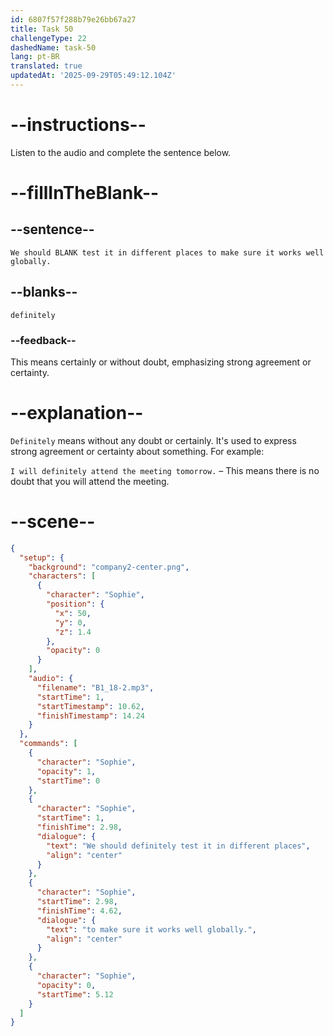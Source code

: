 ```yaml
---
id: 6807f57f288b79e26bb67a27
title: Task 50
challengeType: 22
dashedName: task-50
lang: pt-BR
translated: true
updatedAt: '2025-09-29T05:49:12.104Z'
---
```


<!-- (Audio) Sophie: We should definitely test it in different places to make sure it works well globally. -->

# --instructions--

Listen to the audio and complete the sentence below.

# --fillInTheBlank--

## --sentence--

`We should BLANK test it in different places to make sure it works well globally.`

## --blanks--

`definitely`

### --feedback--

This means certainly or without doubt, emphasizing strong agreement or certainty.

# --explanation--

`Definitely` means without any doubt or certainly. It's used to express strong agreement or certainty about something. For example:

`I will definitely attend the meeting tomorrow.` – This means there is no doubt that you will attend the meeting.

# --scene--

```json
{
  "setup": {
    "background": "company2-center.png",
    "characters": [
      {
        "character": "Sophie",
        "position": {
          "x": 50,
          "y": 0,
          "z": 1.4
        },
        "opacity": 0
      }
    ],
    "audio": {
      "filename": "B1_18-2.mp3",
      "startTime": 1,
      "startTimestamp": 10.62,
      "finishTimestamp": 14.24
    }
  },
  "commands": [
    {
      "character": "Sophie",
      "opacity": 1,
      "startTime": 0
    },
    {
      "character": "Sophie",
      "startTime": 1,
      "finishTime": 2.98,
      "dialogue": {
        "text": "We should definitely test it in different places",
        "align": "center"
      }
    },
    {
      "character": "Sophie",
      "startTime": 2.98,
      "finishTime": 4.62,
      "dialogue": {
        "text": "to make sure it works well globally.",
        "align": "center"
      }
    },
    {
      "character": "Sophie",
      "opacity": 0,
      "startTime": 5.12
    }
  ]
}
```
